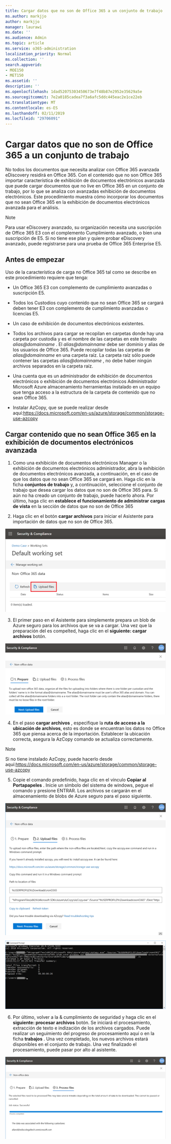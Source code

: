 ```yaml
---
title: Cargar datos que no son de Office 365 a un conjunto de trabajo
ms.author: markjjo
author: markjjo
manager: laurawi
ms.date: ''
ms.audience: Admin
ms.topic: article
ms.service: o365-administration
localization_priority: Normal
ms.collection: ''
search.appverid:
- MOE150
- MET150
ms.assetid: ''
description: ''
ms.openlocfilehash: 1dad52075303450673e7f48b87e2952e35629a5e
ms.sourcegitcommit: 7e2a0185cadea7f3a6afc5ddc445eac2e1ce22eb
ms.translationtype: MT
ms.contentlocale: es-ES
ms.lasthandoff: 02/11/2019
ms.locfileid: "29706091"
---
```

# <a name="load-non-office-365-data-into-a-working-set"></a>Cargar datos que no son de Office 365 a un conjunto de trabajo

No todos los documentos que necesita analizar con Office 365 avanzada eDiscovery residirá en Office 365. Con el contenido que no son Office 365 importar característica de exhibición de documentos electrónicos avanzada que puede cargar documentos que no live en Office 365 en un conjunto de trabajo, por lo que se analiza con avanzadas exhibición de documentos electrónicos. Este procedimiento muestra cómo incorporar los documentos que no sean Office 365 en la exhibición de documentos electrónicos avanzada para el análisis.

>[!Note]
>Para usar eDiscovery avanzado, su organización necesita una suscripción de Office 365 E3 con el complemento Cumplimiento avanzado, o bien una suscripción de E5. Si no tiene ese plan y quiere probar eDiscovery avanzado, puede registrarse para una prueba de Office 365 Enterprise E5.

## <a name="before-you-begin"></a>Antes de empezar
Uso de la característica de carga no Office 365 tal como se describe en este procedimiento requiere que tenga:

- Un Office 365 E3 con complemento de cumplimiento avanzadas o suscripción E5.

- Todos los Custodios cuyo contenido que no sean Office 365 se cargará deben tener E3 con complemento de cumplimiento avanzadas o licencias E5.

- Un caso de exhibición de documentos electrónicos existentes.

- Todos los archivos para cargar se recopilan en carpetas donde hay una carpeta por custodia y es el nombre de las carpetas en este formato *alias@domainname* . El *alias@domainname* debe ser dominio y alias de los usuarios de Office 365. Puede recopilar todas las carpetas de *alias@domainname* en una carpeta raíz. La carpeta raíz sólo puede contener las carpetas *alias@domainname* , no debe haber ningún archivos separados en la carpeta raíz.

- Una cuenta que es un administrador de exhibición de documentos electrónicos o exhibición de documentos electrónicos Administrador Microsoft Azure almacenamiento herramientas instalado en un equipo que tenga acceso a la estructura de la carpeta de contenido que no sean Office 365.

- Instalar AzCopy, que se puede realizar desde aquí:https://docs.microsoft.com/en-us/azure/storage/common/storage-use-azcopy

## <a name="upload-non-office-365-content-into-advanced-ediscovery"></a>Cargar contenido que no sean Office 365 en la exhibición de documentos electrónicos avanzada

1. Como una exhibición de documentos electrónicos Manager o la exhibición de documentos electrónicos administrador, abra la exhibición de documentos electrónicos avanzada, a continuación, en el caso de que los datos que no sean Office 365 se cargará en.  Haga clic en la ficha **conjuntos de trabajo** y, a continuación, seleccione el conjunto de trabajo que desea cargar los datos que no son de Office 365 para.  Si aún no ha creado un conjunto de trabajo, puede hacerlo ahora.  Por último, haga clic en **establece el funcionamiento de administrar** **cargas de vista** en la sección de datos que no son de Office 365

2. Haga clic en el botón **cargar archivos** para iniciar el Asistente para importación de datos que no son de Office 365.

![Cargar archivos](../media/574f4059-4146-4058-9df3-ec97cf28d7c7.png)

3. El primer paso en el Asistente para simplemente prepara un blob de Azure seguro para los archivos que se va a cargar.  Una vez que la preparación del es compelted, haga clic en el **siguiente: cargar archivos** botón.

![No son de Office 365-importar: preparar](../media/0670a347-a578-454a-9b3d-e70ef47aec57.png)
 
4. En el paso **cargar archivos** , especifique la **ruta de acceso a la ubicación de archivos**, esto es donde se encuentran los datos no Office 365 que piensa acerca de la importación.  Establecer la ubicación correcta, asegura la AzCopy comando se actualiza correctamente.

> [!NOTE]
> Si no tiene instalado AzCopy, puede hacerlo desde aquí:https://docs.microsoft.com/en-us/azure/storage/common/storage-use-azcopy

5. Copie el comando predefinido, haga clic en el vínculo **Copiar al Portapapeles** . Inicie un símbolo del sistema de windows, pegue el comando y presione ENTRAR.  Los archivos se cargarán en el almacenamiento de blobs de Azure seguro para el paso siguiente.

![Importación de no-Office 365 - cargar archivos](../media/3ea53b5d-7f9b-4dfc-ba63-90a38c14d41a.png)

![Importación de no son de Office 365 - AzCopy](../media/504e2dbe-f36f-4f36-9b08-04aea85d8250.png)

6. Por último, volver a la & cumplimiento de seguridad y haga clic en el **siguiente: procesar archivos** botón.  Se iniciará el procesamiento, extracción de texto e indización de los archivos cargados.  Puede realizar un seguimiento del progreso de procesamiento aquí o en la ficha **trabajos** .  Una vez completado, los nuevos archivos estará disponibles en el conjunto de trabajo.  Una vez finalizado el procesamiento, puede pasar por alto al asistente.

![Importación de no-Office 365 - proceso de archivos](../media/218b1545-416a-4a9f-9b25-3b70e8508f67.png)

